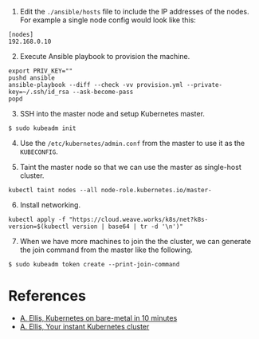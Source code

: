 1. Edit the `./ansible/hosts` file to include the IP addresses of the nodes.
For example a single node config would look like this:
```
[nodes]
192.168.0.10
```

2. Execute Ansible playbook to provision the machine.
```
export PRIV_KEY=""
pushd ansible
ansible-playbook --diff --check -vv provision.yml --private-key=~/.ssh/id_rsa --ask-become-pass
popd
```

3. SSH into the master node and setup Kubernetes master.
```
$ sudo kubeadm init
```

4. Use the `/etc/kubernetes/admin.conf` from the master to use it as the
   `KUBECONFIG`.

5. Taint the master node so that we can use the master as single-host cluster.
```
kubectl taint nodes --all node-role.kubernetes.io/master-
```

6. Install networking.
```
kubectl apply -f "https://cloud.weave.works/k8s/net?k8s-version=$(kubectl version | base64 | tr -d '\n')"
```

7. When we have more machines to join the the cluster, we can generate the join
   command from the master like the following.
```
$ sudo kubeadm token create --print-join-command
```

# References
- [A. Ellis, Kubernetes on bare-metal in 10 minutes](https://blog.alexellis.io/kubernetes-in-10-minutes/)
- [A. Ellis, Your instant Kubernetes cluster](https://blog.alexellis.io/your-instant-kubernetes-cluster/)
